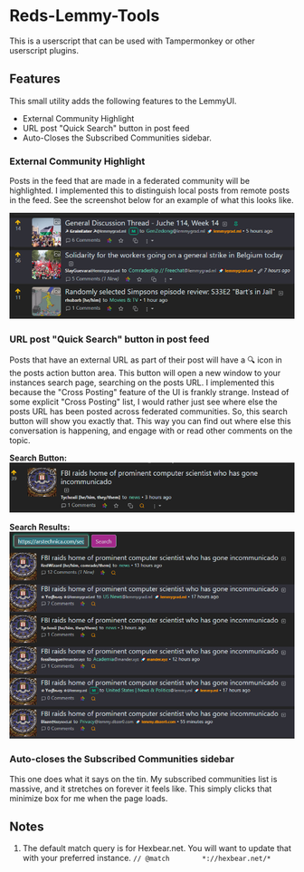 # Reds-Lemmy-Tools

This is a userscript that can be used with Tampermonkey or other userscript plugins.

## Features

This small utility adds the following features to the LemmyUI.

- External Community Highlight
- URL post "Quick Search" button in post feed
- Auto-Closes the Subscribed Communities sidebar.

### External Community Highlight

Posts in the feed that are made in a federated community will be highlighted. I implemented this to distinguish local posts from remote posts in the feed. See the screenshot below for an example of what this looks like.

![An example screenshot that shows what the post highlighting looks like](assets/post-highlight-example.png)

### URL post "Quick Search" button in post feed

Posts that have an external URL as part of their post will have a 🔍 icon in the posts action button area. This button will open a new window to your instances search page, searching on the posts URL. I implemented this because the "Cross Posting" feature of the UI is frankly strange. Instead of some explicit "Cross Posting" list, I would rather just see where else the posts URL has been posted across federated communities. So, this search button will show you exactly that. This way you can find out where else this conversation is happening, and engage with or read other comments on the topic.

**Search Button:**  
![An example post with the search button](assets/search-icon-example.png)

**Search Results:**  
![The results of the search page after you've clicked the search button](assets/url-search-results.png)

### Auto-closes the Subscribed Communities sidebar

This one does what it says on the tin. My subscribed communities list is massive, and it stretches on forever it feels like. This simply clicks that minimize box for me when the page loads.

## Notes

1. The default match query is for Hexbear.net. You will want to update that with your preferred instance. `// @match        *://hexbear.net/*`

